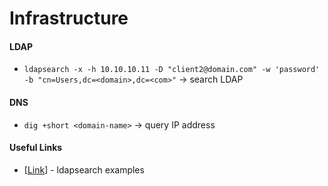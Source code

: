 # Infrastructure

#### LDAP
* `ldapsearch -x -h 10.10.10.11 -D "client2@domain.com" -w 'password' -b "cn=Users,dc=<domain>,dc=<com>"` -> search LDAP

#### DNS
* `dig +short <domain-name>` -> query IP address


#### Useful Links
* [[Link](https://devconnected.com/how-to-search-ldap-using-ldapsearch-examples/)] - ldapsearch examples
